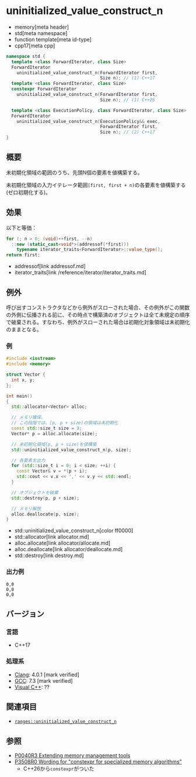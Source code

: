 # uninitialized_value_construct_n
* memory[meta header]
* std[meta namespace]
* function template[meta id-type]
* cpp17[meta cpp]

```cpp
namespace std {
  template <class ForwardIterator, class Size>
  ForwardIterator
    uninitialized_value_construct_n(ForwardIterator first,
                                    Size n); // (1) C++17
  template <class ForwardIterator, class Size>
  constexpr ForwardIterator
    uninitialized_value_construct_n(ForwardIterator first,
                                    Size n); // (1) C++26

  template <class ExecutionPolicy, class ForwardIterator, class Size>
  ForwardIterator
    uninitialized_value_construct_n(ExecutionPolicy&& exec,
                                    ForwardIterator first,
                                    Size n); // (2) C++17
}
```

## 概要
未初期化領域の範囲のうち、先頭N個の要素を値構築する。

未初期化領域の入力イテレータ範囲`[first, first + n)`の各要素を値構築する (ゼロ初期化する)。


## 効果
以下と等価：

```cpp
for (; n > 0; (void)++first, --n)
  ::new (static_cast<void*>(addressof(*first)))
    typename iterator_traits<ForwardIterator>::value_type();
return first;
```
* addressof[link addressof.md]
* iterator_traits[link /reference/iterator/iterator_traits.md]

## 例外

呼び出すコンストラクタなどから例外がスローされた場合、その例外がこの関数の外側に伝播される前に、その時点で構築済のオブジェクトは全て未規定の順序で破棄される。すなわち、例外がスローされた場合は初期化対象領域は未初期化のままとなる。


### 例
```cpp example
#include <iostream>
#include <memory>

struct Vector {
  int x, y;
};

int main()
{
  std::allocator<Vector> alloc;

  // メモリ確保。
  // この段階では、[p, p + size)の領域は未初期化
  const std::size_t size = 3;
  Vector* p = alloc.allocate(size);

  // 未初期化領域[p, p + size)を値構築
  std::uninitialized_value_construct_n(p, size);

  // 各要素を出力
  for (std::size_t i = 0; i < size; ++i) {
    const Vector& v = *(p + i);
    std::cout << v.x << ',' << v.y << std::endl;
  }

  // オブジェクトを破棄
  std::destroy(p, p + size);

  // メモリ解放
  alloc.deallocate(p, size);
}
```
* std::uninitialized_value_construct_n[color ff0000]
* std::allocator[link allocator.md]
* alloc.allocate[link allocator/allocate.md]
* alloc.deallocate[link allocator/deallocate.md]
* std::destroy[link destroy.md]

### 出力例
```
0,0
0,0
0,0
```

## バージョン
### 言語
- C++17

### 処理系
- [Clang](/implementation.md#clang): 4.0.1 [mark verified]
- [GCC](/implementation.md#gcc): 7.3 [mark verified]
- [Visual C++](/implementation.md#visual_cpp): ??


## 関連項目
- [`ranges::uninitialized_value_construct_n`](ranges_uninitialized_value_construct_n.md)


## 参照
- [P0040R3 Extending memory management tools](http://www.open-std.org/jtc1/sc22/wg21/docs/papers/2016/p0040r3.html)
- [P3508R0 Wording for "constexpr for specialized memory algorithms"](https://open-std.org/jtc1/sc22/wg21/docs/papers/2024/p3508r0.html)
    - C++26から`constexpr`がついた
